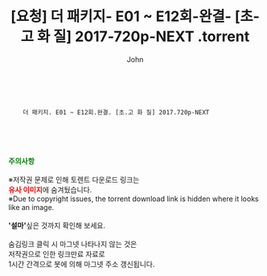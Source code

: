 ﻿---
layout: post
title:  "                   [요청] 더 패키지- E01 ~ E12회-완결- [초-고 화 질] 2017-720p-NEXT                .torrent"
author: John
categories: [ 드라마 ]
tags: [  ]
image:  
description: "                   [요청] 더 패키지- E01 ~ E12회-완결- [초-고 화 질] 2017-720p-NEXT                 torrent 정보 공유"
toc: true
toc_sticky: true
---

<br>

        더 패키지. E01 ~ E12회.완결. [초.고 화 질] 2017.720p-NEXT    
    
<br><br><br>
<p data-ke-size="size16"><b><span style="color: green;">주의사항</span></b><br /><br />※저작권 문제로 인해 토렌트 다운로드 링크는<br /><b><span style="color: red;">유사 이미지</span></b>에 숨겨뒀습니다.<br />※Due to copyright issues, the torrent download link is hidden where it looks like an image.<br /><br /><b>'설마'</b>싶은 것까지 확인해 보세요.<br /><br />숨김링크 클릭 시 마그넷 나타나지 않는 것은<br />저작권으로 인한 링크만료 자료로<br />1시간 간격으로 봇에 의해 마그넷 주소 갱신됩니다.</p>
